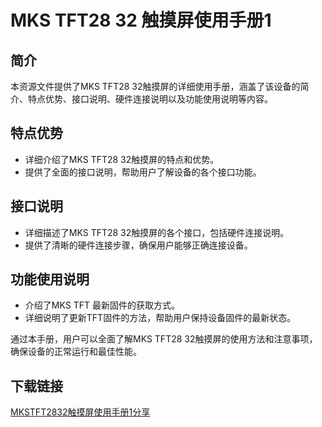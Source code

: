 # MKS TFT28 32 触摸屏使用手册1

## 简介
本资源文件提供了MKS TFT28 32触摸屏的详细使用手册，涵盖了该设备的简介、特点优势、接口说明、硬件连接说明以及功能使用说明等内容。

## 特点优势
- 详细介绍了MKS TFT28 32触摸屏的特点和优势。
- 提供了全面的接口说明，帮助用户了解设备的各个接口功能。

## 接口说明
- 详细描述了MKS TFT28 32触摸屏的各个接口，包括硬件连接说明。
- 提供了清晰的硬件连接步骤，确保用户能够正确连接设备。

## 功能使用说明
- 介绍了MKS TFT 最新固件的获取方式。
- 详细说明了更新TFT固件的方法，帮助用户保持设备固件的最新状态。

通过本手册，用户可以全面了解MKS TFT28 32触摸屏的使用方法和注意事项，确保设备的正常运行和最佳性能。

## 下载链接

[MKSTFT2832触摸屏使用手册1分享](https://pan.quark.cn/s/afc33a875189)